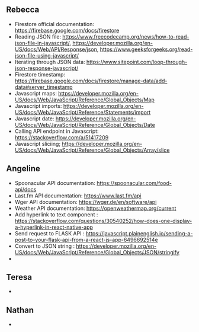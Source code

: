 ## Rebecca
- Firestore official documentation: https://firebase.google.com/docs/firestore
- Reading JSON file: https://www.freecodecamp.org/news/how-to-read-json-file-in-javascript/, https://developer.mozilla.org/en-US/docs/Web/API/Response/json, https://www.geeksforgeeks.org/read-json-file-using-javascript/
- Iterating through JSON data: https://www.sitepoint.com/loop-through-json-response-javascript/
- Firestore timestamp: https://firebase.google.com/docs/firestore/manage-data/add-data#server_timestamp
- Javascript maps: https://developer.mozilla.org/en-US/docs/Web/JavaScript/Reference/Global_Objects/Map
- Javascript imports: https://developer.mozilla.org/en-US/docs/Web/JavaScript/Reference/Statements/import
- Javascript date: https://developer.mozilla.org/en-US/docs/Web/JavaScript/Reference/Global_Objects/Date
- Calling API endpoint in Javascript: https://stackoverflow.com/a/51417209
- Javascript sliciing; https://developer.mozilla.org/en-US/docs/Web/JavaScript/Reference/Global_Objects/Array/slice

## Angeline
- Spoonacular API documentation: https://spoonacular.com/food-api/docs
- Last.fm API documentation: https://www.last.fm/api
- Wger API documentation: https://wger.de/en/software/api
- Weather API documentation: https://openweathermap.org/current
- Add hyperlink to text component : https://stackoverflow.com/questions/30540252/how-does-one-display-a-hyperlink-in-react-native-app
- Send request to FLASK API : https://javascript.plainenglish.io/sending-a-post-to-your-flask-api-from-a-react-js-app-6496692514e
- Convert to JSON string : https://developer.mozilla.org/en-US/docs/Web/JavaScript/Reference/Global_Objects/JSON/stringify
- 

## Teresa
- 

## Nathan
- 
